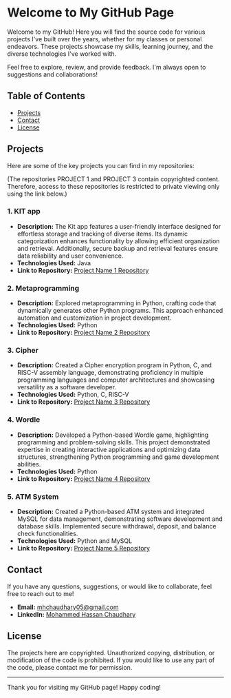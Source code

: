 # Welcome to My GitHub Page

Welcome to my GitHub! Here you will find the source code for various projects I've built over the years, whether for my classes or personal endeavors. These projects showcase my skills, learning journey, and the diverse technologies I've worked with.

Feel free to explore, review, and provide feedback. I'm always open to suggestions and collaborations!

## Table of Contents

- [Projects](#projects)
- [Contact](#contact)
- [License](#license)

## Projects

Here are some of the key projects you can find in my repositories:

(The repositories PROJECT 1 and PROJECT 3 contain copyrighted content. Therefore, access to these repositories is restricted to private viewing only using the link below.)

### 1. **KIT app**
- **Description:** The Kit app features a user-friendly interface designed for effortless storage and tracking of diverse items. Its dynamic categorization enhances functionality by allowing efficient organization and retrieval. Additionally, secure backup and retrieval features ensure data reliability and user convenience.
- **Technologies Used:** Java
- **Link to Repository:** [Project Name 1 Repository](https://gitfront.io/r/mhchaudh/ZeKFzcKQBuAG/Project-1/)

### 2. **Metaprogramming**
- **Description:** Explored metaprogramming in Python, crafting code that dynamically generates other Python programs. This approach enhanced automation and customization in project development.
- **Technologies Used:** Python
- **Link to Repository:** [Project Name 2 Repository](https://github.com/mhchaudh/Project-2.git)

### 3. **Cipher**
- **Description:** Created a Cipher encryption program in Python, C, and RISC-V assembly language, demonstrating proficiency in multiple programming languages and computer architectures and showcasing versatility as a software developer.
- **Technologies Used:** Python, C, RISC-V
- **Link to Repository:** [Project Name 3 Repository](https://gitfront.io/r/mhchaudh/oVhCxAVoLUCh/Project-3/)

### 4. **Wordle**
- **Description:** Developed a Python-based Wordle game, highlighting programming and problem-solving skills. This project demonstrated expertise in creating interactive applications and optimizing data structures, strengthening Python programming and game development abilities.
- **Technologies Used:** Python
- **Link to Repository:** [Project Name 4 Repository](https://github.com/mhchaudh/Project-4.git)

### 5. **ATM System**
- **Description:** Created a Python-based ATM system and integrated MySQL for data management, demonstrating software development and database skills. Implemented secure withdrawal, deposit, and balance check functionalities.
- **Technologies Used:** Python and MySQL
- **Link to Repository:** [Project Name 5 Repository](https://github.com/mhchaudh/Project-5.git)


## Contact

If you have any questions, suggestions, or would like to collaborate, feel free to reach out to me!

- **Email:** mhchaudhary05@gmail.com
- **LinkedIn:** [Mohammed Hassan Chaudhary](https://www.linkedin.com/in/mhchaudhary05/)

## License

The projects here are copyrighted. Unauthorized copying, distribution, or modification of the code is prohibited. If you would like to use any part of the code, please contact me for permission.

---

Thank you for visiting my GitHub page! Happy coding!

